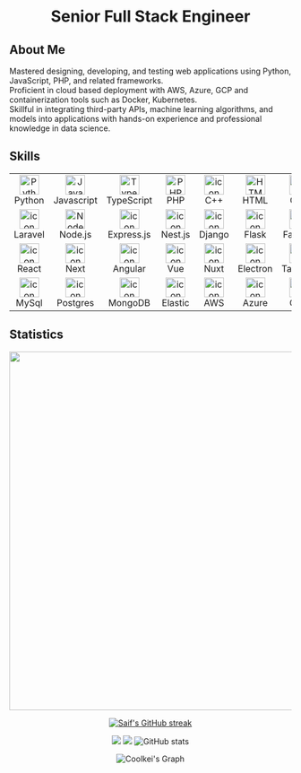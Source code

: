 <h1 align="center">Senior Full Stack Engineer</h1>

## About Me

Mastered designing, developing, and testing web applications using Python, JavaScript, PHP, and related frameworks. <br>
Proficient in cloud based deployment with AWS, Azure, GCP and containerization tools such as Docker, Kubernetes. <br>
Skillful in integrating third-party APIs, machine learning algorithms, and models into applications with hands-on experience and professional knowledge in data science.

## Skills
<table>  
  <tr> 
    <td align="center" width="90">  
      <img  width="35" height="35" src="https://skillicons.dev/icons?i=python" alt="Python" />  
      <br>Python  
    </td> 
    <td align="center" width="90">  
      <img  width="35" height="35" src="https://skillicons.dev/icons?i=js" alt="Javascript" />  
      <br>Javascript  
    </td>
    <td align="center" width="90">  
      <img  width="35" height="35" src="https://skillicons.dev/icons?i=ts" alt="TypeScript" />  
      <br>TypeScript  
    </td>     
    <td align="center" width="90">  
      <img  width="35" height="35" src="https://skillicons.dev/icons?i=php" alt="PHP" />  
      <br>PHP  
    </td>      
    <td align="center" width="90" align="center" width="90">  
      <img  width="35" height="35" src="https://skillicons.dev/icons?i=cpp" alt="icon" alt="C++" />  
      <br>C++  
    </td> 
    <td align="center" width="90">  
    <img  width="35" height="35" src="https://skillicons.dev/icons?i=html" alt="HTML" />  
      <br>HTML  
    </td>  
    <td align="center" width="90">  
      <img  width="35" height="35" src="https://skillicons.dev/icons?i=css" alt="CSS" />  
      <br>CSS  
    </td> 
  </tr>  
  <tr>  
    <td align="center" width="90">  
      <img  width="35" height="35" src="https://skillicons.dev/icons?i=laravel" alt="icon" alt="Laravel" />  
      <br>Laravel  
    </td>
    <td align="center" width="90">  
      <img  width="35" height="35" src="https://skillicons.dev/icons?i=nodejs" alt="NodeJs" />  
      <br>Node.js  
    </td>   
    <td align="center" width="90">  
      <img  width="35" height="35" src="https://skillicons.dev/icons?i=express" alt="icon" alt="Express" />  
      <br>Express.js
    </td>
    <td align="center" width="90">  
      <img  width="35" height="35" src="https://skillicons.dev/icons?i=nestjs" alt="icon" alt="Nestjs" />  
      <br>Nest.js  
    </td>
    <td align="center" width="90">  
      <img  width="35" height="35" src="https://skillicons.dev/icons?i=django" alt="icon" alt="Django" />  
      <br>Django  
    </td>
    <td align="center" width="90">  
      <img  width="35" height="35" src="https://skillicons.dev/icons?i=flask" alt="icon" alt="Flask" />  
      <br>Flask  
    </td>
    <td align="center" width="90">  
      <img  width="35" height="35" src="https://skillicons.dev/icons?i=fastapi" alt="icon" alt="WordPress" />  
      <br>FastAPI  
    </td>
  </tr>
  <tr>  
    <td align="center" width="90">  
      <img  width="35" height="35" src="https://skillicons.dev/icons?i=react" alt="icon" alt="React" />  
      <br>React  
    </td>
    <td align="center" width="90">  
      <img  width="35" height="35" src="https://skillicons.dev/icons?i=next" alt="icon" alt="Next" />  
      <br>Next  
    </td>
    <td align="center" width="90">  
      <img  width="35" height="35" src="https://skillicons.dev/icons?i=angular" alt="icon" alt="Angular" />  
      <br>Angular  
    </td>
    <td align="center" width="90">  
      <img  width="35" height="35" src="https://skillicons.dev/icons?i=vue" alt="icon" alt="Vue" />  
      <br>Vue  
    </td>
    <td align="center" width="90">  
      <img  width="35" height="35" src="https://skillicons.dev/icons?i=nuxt" alt="icon" alt="Bootstrap" />  
      <br>Nuxt  
    </td>
    <td align="center" width="90">  
      <img  width="35" height="35" src="https://skillicons.dev/icons?i=electron" alt="icon" alt="Threejs" />  
      <br>Electron  
    </td>
    <td align="center" width="90">  
      <img  width="35" height="35" src="https://skillicons.dev/icons?i=tailwind" alt="icon" alt="Tailwind" />  
      <br>Tailwind  
    </td>
  </tr>
  <tr>  
    <td align="center" width="90">  
      <img  width="35" height="35" src="https://skillicons.dev/icons?i=mysql" alt="icon" alt="MySql" />  
      <br>MySql  
    </td>
    <td align="center" width="90">  
      <img  width="35" height="35" src="https://skillicons.dev/icons?i=postgresql" alt="icon" alt="PostgreSQL" />  
      <br>Postgres  
    </td>
    <td align="center" width="90">  
      <img  width="35" height="35" src="https://skillicons.dev/icons?i=mongodb" alt="icon" alt="MongoDB" />  
      <br>MongoDB
    </td>
    <td align="center" width="90">  
      <img  width="35" height="35" src="https://skillicons.dev/icons?i=elasticsearch" alt="icon" alt="Git" />  
      <br>Elastic
    </td>
    <td align="center" width="90">  
      <img  width="35" height="35" src="https://skillicons.dev/icons?i=aws" alt="icon" alt="AWS" />  
      <br>AWS  
    </td>
    <td align="center" width="90">  
      <img  width="35" height="35" src="https://skillicons.dev/icons?i=azure" alt="icon" alt="Nginx" />  
      <br>Azure  
    </td>
    <td align="center" width="90">  
      <img  width="35" height="35" src="https://skillicons.dev/icons?i=gcp" alt="icon" alt="Docker" />  
      <br>GCP  
    </td>
  </tr>
</table>  
</div>

## Statistics
<img width="640" src="https://streak-stats.demolab.com/?user=diamond120&theme=react" alt=""/>
<!-- ![](http://github-profile-summary-cards.vercel.app/api/cards/most-commit-language?username=coolkei&theme=solarized) -->
  
<p align="center">
    <a href="https://github.com/coolkei">
      <img src="https://github-readme-streak-stats.herokuapp.com/?user=coolkei&theme=radical&border=7F3FBF&background=0D1117" alt="Saif's GitHub streak"/>
    </a>
  </p>

<div align="center">

  ![](http://github-profile-summary-cards.vercel.app/api/cards/repos-per-language?username=coolkei&theme=solarized)
  [![](https://github-profile-summary-cards.vercel.app/api/cards/productive-time?username=coolkei&theme=vue)](https://github.com/vn7n24fzkq/github-profile-summary-cards)
  ![GitHub stats](https://github-readme-stats.vercel.app/api?username=coolkei&show_icons=true&theme=transparent)
  
<div>
  
  <picture>
    <source
      media="(prefers-color-scheme: dark)"
      srcset="https://raw.githubusercontent.com/platane/snk/output/github-contribution-grid-snake-dark.svg"
    />
    <source
      media="(prefers-color-scheme: light)"
      srcset="https://raw.githubusercontent.com/platane/snk/output/github-contribution-grid-snake.svg"
    />
  </picture>

  ![Coolkei's Graph](https://github-readme-activity-graph.vercel.app/graph?username=coolkei&custom_title=Coolkei's%20GitHub%20Activity%20Graph&bg_color=0D1117&color=7F3FBF&line=7F3FBF&point=7F3FBF&area_color=FFFFFF&title_color=FFFFFF&area=true)
  
</div>


